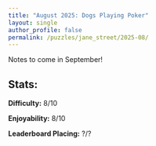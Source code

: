 ```yaml
---
title: "August 2025: Dogs Playing Poker"
layout: single
author_profile: false
permalink: /puzzles/jane_street/2025-08/
---
```


Notes to come in September!

## Stats:

**Difficulty:** 8/10

**Enjoyability:** 8/10

**Leaderboard Placing:** ?/?